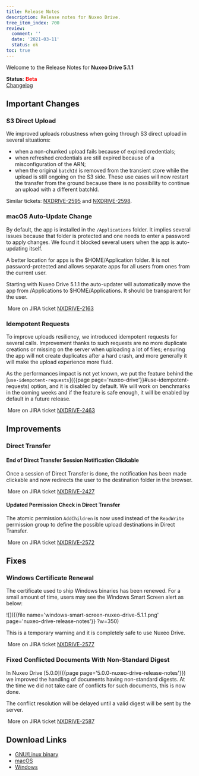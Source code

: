 ```yaml
---
title: Release Notes
description: Release notes for Nuxeo Drive.
tree_item_index: 700
review:
  comment: ''
  date: '2021-03-11'
  status: ok
toc: true
---
```


Welcome to the Release Notes for **Nuxeo Drive 5.1.1**

**Status**: <font color="#ff0000">**Beta**</font> </br>
<i class="fa fa-long-arrow-right" aria-hidden="true"></i> [Changelog](https://github.com/nuxeo/nuxeo-drive/blob/master/docs/changes/5.1.1.md)

## Important Changes

### S3 Direct Upload

We improved uploads robustness when going through S3 direct upload in several situations:
- when a non-chunked upload fails because of expired credentials;
- when refreshed credentials are still expired because of a misconfiguration of the ARN;
- when the original `batchId` is removed from the transient store while the upload is still ongoing on the S3 side.
These use cases will now restart the transfer from the ground because there is no possibility to continue an upload with a different batchId.

Similar tickets: [NXDRIVE-2595](https://jira.nuxeo.com/browse/NXDRIVE-2595) and [NXDRIVE-2598](https://jira.nuxeo.com/browse/NXDRIVE-2598).

### macOS Auto-Update Change

By default, the app is installed in the `/Applications` folder. It implies several issues because that folder is protected and one needs to enter a password to apply changes. We found it blocked several users when the app is auto-updating itself.

A better location for apps is the $HOME/Application folder. It is not password-protected and allows separate apps for all users from ones from the current user.

Starting with Nuxeo Drive 5.1.1 the auto-updater will automatically move the app from /Applications to $HOME/Applications. It should be transparent for the user.

<i class="fa fa-long-arrow-right" aria-hidden="true"></i>&nbsp;More on JIRA ticket [NXDRIVE-2163](https://jira.nuxeo.com/browse/NXDRIVE-2163)

### Idempotent Requests

To improve uploads resiliency, we introduced idempotent requests for several calls.
Improvement thanks to such requests are no more duplicate creations or missing on the server when uploading a lot of files; ensuring the app will not create duplicates after a hard crash, and more generally it will make the upload experience more fluid.

As the performances impact is not yet known, we put the feature behind the [`use-idempotent-requests`]({{page page='nuxeo-drive'}}#use-idempotent-requests) option, and it is disabled by default. We will work on benchmarks in the coming weeks and if the feature is safe enough, it will be enabled by default in a future release.

<i class="fa fa-long-arrow-right" aria-hidden="true"></i>&nbsp;More on JIRA ticket [NXDRIVE-2463](https://jira.nuxeo.com/browse/NXDRIVE-2463)

## Improvements

### Direct Transfer

#### End of Direct Transfer Session Notification Clickable

Once a session of Direct Transfer is done, the notification has been made clickable and now redirects the user to the destination folder in the browser.

<i class="fa fa-long-arrow-right" aria-hidden="true"></i>&nbsp;More on JIRA ticket [NXDRIVE-2427](https://jira.nuxeo.com/browse/NXDRIVE-2427)

#### Updated Permission Check in Direct Transfer

The atomic permission `AddChildren` is now used instead of the `ReadWrite` permission group to define the possible upload destinations in Direct Transfer.

<i class="fa fa-long-arrow-right" aria-hidden="true"></i>&nbsp;More on JIRA ticket [NXDRIVE-2572](https://jira.nuxeo.com/browse/NXDRIVE-2572)

## Fixes

### Windows Certificate Renewal

The certificate used to ship Windows binaries has been renewed. For a small amount of time, users may see the Windows Smart Screen alert as below:

![]({{file name='windows-smart-screen-nuxeo-drive-5.1.1.png' page='nuxeo-drive-release-notes'}} ?w=350)

This is a temporary warning and it is completely safe to use Nuxeo Drive.

<i class="fa fa-long-arrow-right" aria-hidden="true"></i>&nbsp;More on JIRA ticket [NXDRIVE-2577](https://jira.nuxeo.com/browse/NXDRIVE-2577)

### Fixed Conflicted Documents With Non-Standard Digest

In Nuxeo Drive [5.0.0]({{page page='5.0.0-nuxeo-drive-release-notes'}}) we improved the handling of documents having non-standard digests. At the time we did not take care of conflicts for such documents, this is now done.

The conflict resolution will be delayed until a valid digest will be sent by the server.

<i class="fa fa-long-arrow-right" aria-hidden="true"></i>&nbsp;More on JIRA ticket [NXDRIVE-2587](https://jira.nuxeo.com/browse/NXDRIVE-2587)

## Download Links

- [GNU/Linux binary](https://community.nuxeo.com/static/drive-updates/beta/nuxeo-drive-5.1.1-x86_64.AppImage)
- [macOS](https://community.nuxeo.com/static/drive-updates/beta/nuxeo-drive-5.1.1.dmg)
- [Windows](https://community.nuxeo.com/static/drive-updates/beta/nuxeo-drive-5.1.1.exe)
